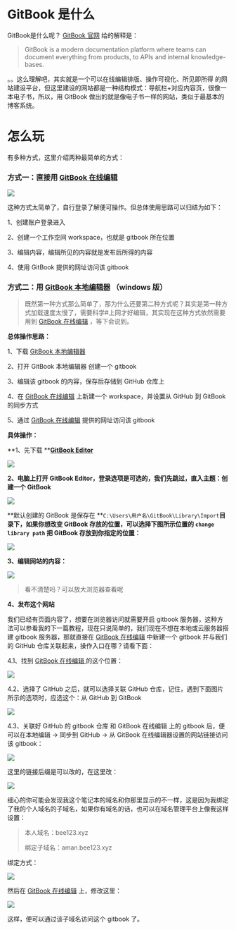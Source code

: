 # GitBook 是什么

GitBook是什么呢？ [GitBook 官网](https://www.gitbook.com) 给的解释是：

> GitBook is a modern documentation platform where teams can document everything from products, to APIs and internal knowledge-bases.

。。这么理解吧，其实就是一个可以在线编辑排版、操作可视化、所见即所得 的网站建设平台，但这里建设的网站都是一种结构模式：导航栏+对应内容页，很像一本电子书，所以，用 GitBook 做出的就是像电子书一样的网站，类似于最基本的博客系统。

# 怎么玩

有多种方式，这里介绍两种最简单的方式：

### 方式一：直接用 [GitBook 在线编辑](https://app.gitbook.com)

![](/assets/import.png)

这种方式太简单了，自行登录了解便可操作。但总体使用思路可以归结为如下：

1、创建账户登录进入

2、创建一个工作空间 workspace，也就是 gitbook 所在位置

3、编辑内容，编辑所见的内容就是发布后所得的内容

4、使用 GitBook 提供的网址访问该 gitbook

### 方式二：用 [GitBook 本地编辑器](https://legacy.gitbook.com/editor) （windows 版）

> 既然第一种方式那么简单了，那为什么还要第二种方式呢？其实是第一种方式加载速度太慢了，需要科学\#上网才好编辑，其实现在这种方式依然需要用到 [GitBook 在线编辑](https://app.gitbook.com) ，等下会说到。



**总体操作思路：**

1、下载 [GitBook 本地编辑器](https://legacy.gitbook.com/editor)

2、打开 GitBook 本地编辑器 创建一个 gitbook

3、编辑该 gitbook 的内容，保存后存储到 GitHub 仓库上

4、在 [GitBook 在线编辑](https://app.gitbook.com) 上新建一个 workspace，并设置从 GitHub 到 GitBook 的同步方式

5、通过 [GitBook 在线编辑](https://app.gitbook.com) 提供的网址访问该 gitbook



**具体操作：**



**1、先下载 **[**GitBook Editor**](https://legacy.gitbook.com/editor)



![](/assets/import2.png)

**2、电脑上打开 GitBook Editor，登录选项是可选的，我们先跳过，直入主题：创建一个 GitBook**



![](/assets/import3.png)



**默认创建的 GitBook 是保存在 **`C:\Users\用户名\GitBook\Library\Import`**目录下，如果你想改变 GitBook 存放的位置，可以选择下图所示位置的 **`change library path`** 把 GitBook 存放到你指定的位置：**



![](/assets/import4.png)

**3、编辑网站的内容：**

![](/assets/import5.png)

> 看不清楚吗？可以放大浏览器查看呢

**4、发布这个网站**

我们已经有页面内容了，想要在浏览器访问就需要开启 gitbook 服务器，这种方法可以参看我的下一篇教程，现在只说简单的，我们现在不想在本地或云服务器搭建 gitbook 服务器，那就直接在 [GitBook 在线编辑](https://app.gitbook.com) 中新建一个 gitbook 并与我们的 GitHub 仓库关联起来，操作入口在哪？请看下面：

4.1、找到 [GitBook 在线编辑 ](https://app.gitbook.com)的这个位置：

![](/assets/import6.png)

4.2、选择了 GitHub 之后，就可以选择关联 GitHub 仓库，记住，遇到下面图片所示的选项时，应选这个：从 GitHub 到 GitBook

![](/assets/import7.png)

4.3、关联好 GitHub 的 gitbook 仓库 和 GitBook 在线编辑 上的 gitbook 后，便可以在本地编辑 -&gt; 同步到 GitHub -&gt; 从 GitBook 在线编辑器设置的网站链接访问该 gitbook：

![](/assets/import8.png)

这里的链接后缀是可以改的，在这里改：

![](/assets/import9.png)

细心的你可能会发现我这个笔记本的域名和你那里显示的不一样，这是因为我绑定了我的个人域名的子域名，如果你有域名的话，也可以在域名管理平台上像我这样设置：

> 本人域名：bee123.xyz
>
> 绑定子域名：aman.bee123.xyz

绑定方式：

![](/assets/import10.png)

然后在 [GitBook 在线编辑](https://app.gitbook.com) 上，修改这里：

![](/assets/import11.png)

这样，便可以通过该子域名访问这个 gitbook 了。

